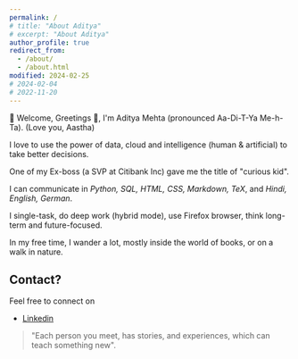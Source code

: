 ```yaml
---
permalink: /
# title: "About Aditya"
# excerpt: "About Aditya"
author_profile: true
redirect_from: 
  - /about/
  - /about.html
modified: 2024-02-25
# 2024-02-04
# 2022-11-20
---
```

<!-- About Aditya -->
<!-- ====== -->
🙏 Welcome, Greetings 👋, I'm Aditya Mehta (pronounced Aa-Di-T-Ya Me-h-Ta). (Love you, Aastha)

I love to use the power of data, cloud and intelligence (human & artificial) to take better decisions.

<!-- I love to explore using technologies to help humans capture, transfer and implement ideas in real world. -->

One of my Ex-boss (a SVP at Citibank Inc) gave me the title of "curious kid".

I can communicate in _Python, SQL, HTML, CSS, Markdown, TeX_, and _Hindi, English, German_. 

I single-task, do deep work (hybrid mode), use Firefox browser, think long-term and future-focused.

In my free time, I wander a lot, mostly inside the world of books, or on a walk in nature.


<!-- By no means, I'm perfect and try to be less-erroneous. I enjoy solving problems and save time using technology, reducing entropy, and then serially over-thinking.  -->

<!-- My main tools are the Vim text editor, OpenBSD operating system, PostgreSQL database, Ruby language, and Firefox browser.  -->


Contact?
------
<!-- If you got interested in talking more about experiences, education, opportunities, or just hangout,I'd love to have a conversation because I believe:  -->

Feel free to connect on 

* [Linkedin](https://www.linkedin.com/in/eradityamehta)
<!-- * [Facebook](https://www.facebook.com/adityajimehta) -->
<!-- Or, schedule a meeting in my calendar [here](https://calendly.com/speakwithaditya). -->

> "Each person you meet, has stories, and experiences, which can teach something new". 


